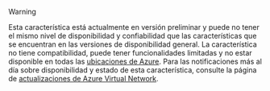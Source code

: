 > [!WARNING]
> Esta característica está actualmente en versión preliminar y puede no tener el mismo nivel de disponibilidad y confiabilidad que las características que se encuentran en las versiones de disponibilidad general. La característica no tiene compatibilidad, puede tener funcionalidades limitadas y no estar disponible en todas las [ubicaciones de Azure](https://azure.microsoft.com/regions/). Para las notificaciones más al día sobre disponibilidad y estado de esta característica, consulte la página de [actualizaciones de Azure Virtual Network](https://azure.microsoft.com/updates/?product=virtual-network).
> 
> 

<!---HONumber=AcomDC_0928_2016-->